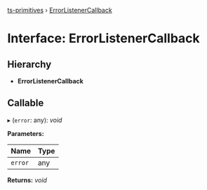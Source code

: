 [ts-primitives](../README.md) › [ErrorListenerCallback](errorlistenercallback.md)

# Interface: ErrorListenerCallback

## Hierarchy

* **ErrorListenerCallback**

## Callable

▸ (`error`: any): *void*

**Parameters:**

Name | Type |
------ | ------ |
`error` | any |

**Returns:** *void*
